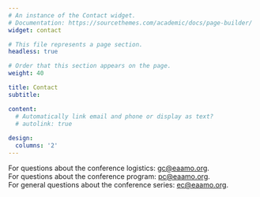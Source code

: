 ```yaml
---
# An instance of the Contact widget.
# Documentation: https://sourcethemes.com/academic/docs/page-builder/
widget: contact

# This file represents a page section.
headless: true

# Order that this section appears on the page.
weight: 40

title: Contact
subtitle:

content:
  # Automatically link email and phone or display as text?
  # autolink: true
  
design:
  columns: '2'
---
```


For questions about the conference logistics: gc@eaamo.org.  
For questions about the conference program: pc@eaamo.org.  
For general questions about the conference series: ec@eaamo.org.  
